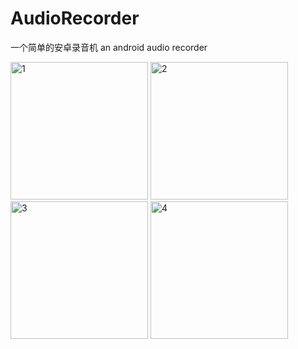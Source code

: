 # AudioRecorder

一个简单的安卓录音机
an android audio recorder

<img width="220" alt="1" src="https://user-images.githubusercontent.com/60865350/125182501-13ed4300-e241-11eb-9d56-8ec43ecbad7d.png">
<img width="220" alt="2" src="https://user-images.githubusercontent.com/60865350/125182521-56168480-e241-11eb-8220-4d9346260e76.png">
<img width="220" alt="3" src="https://user-images.githubusercontent.com/60865350/125182522-57e04800-e241-11eb-90f4-6cb5c6335a15.png">
<img width="220" alt="4" src="https://user-images.githubusercontent.com/60865350/125182524-59aa0b80-e241-11eb-87ef-3d065062ff90.png">




